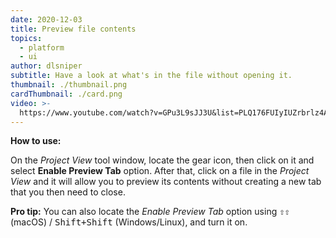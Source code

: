 ```yaml
---
date: 2020-12-03
title: Preview file contents
topics:
  - platform
  - ui
author: dlsniper
subtitle: Have a look at what's in the file without opening it.
thumbnail: ./thumbnail.png
cardThumbnail: ./card.png
video: >-
  https://www.youtube.com/watch?v=GPu3L9sJJ3U&list=PLQ176FUIyIUZrbrlz4AY1V8VzBJKZyVlW&index=97
---
```


**How to use:**

On the _Project View_ tool window, locate the gear icon, then click on it and select **Enable Preview Tab** option. After that, click on a file in the _Project View_ and it will allow you to preview its contents without creating a new tab that you then need to close.

**Pro tip:** You can also locate the _Enable Preview Tab_ option using <kbd>⇧⇧</kbd> (macOS) / <kbd>Shift+Shift</kbd> (Windows/Linux), and turn it on.
